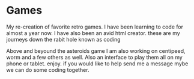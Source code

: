 # Games

My re-creation of favorite retro games.
I have been learning to code for almost a year now. I have also been an avid html creator. these are my journeys down the rabit hole known as coding

Above and beyound the asteroids game I am also working on centipeed, worm and a few others as well. Also an interface to play them all on my phone or tablet. enjoy. if you would like to help send me a message mybe we can do some coding together.
